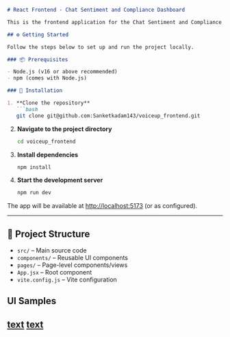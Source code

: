 
````markdown
# React Frontend - Chat Sentiment and Compliance Dashboard

This is the frontend application for the Chat Sentiment and Compliance Analysis system. It provides a user-friendly interface for visualizing sentiment scores, compliance checks, and conversation analytics.

## ⚙️ Getting Started

Follow the steps below to set up and run the project locally.

### 📦 Prerequisites

- Node.js (v16 or above recommended)
- npm (comes with Node.js)

### 🚀 Installation

1. **Clone the repository**  
   ```bash
   git clone git@github.com:Sanketkadam143/voiceup_frontend.git
````

2. **Navigate to the project directory**

   ```bash
   cd voiceup_frontend
   ```

3. **Install dependencies**

   ```bash
   npm install
   ```

4. **Start the development server**

   ```bash
   npm run dev
   ```

The app will be available at [http://localhost:5173](http://localhost:5173) (or as configured).

---

## 📁 Project Structure

* `src/` – Main source code
* `components/` – Reusable UI components
* `pages/` – Page-level components/views
* `App.jsx` – Root component
* `vite.config.js` – Vite configuration

## UI Samples
[text](https://ibb.co/8D3Q8vRj)
[text](https://ibb.co/HTRjg1g6)
---
